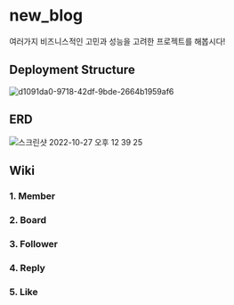 # new_blog
여러가지 비즈니스적인 고민과 성능을 고려한 프로젝트를 해봅시다!

## Deployment Structure

![d1091da0-9718-42df-9bde-2664b1959af6](https://user-images.githubusercontent.com/77387861/198184773-b4f2c065-b474-49e9-8938-4116f954af4d.png)


## ERD

![스크린샷 2022-10-27 오후 12 39 25](https://user-images.githubusercontent.com/77387861/198185754-4a102fe8-86aa-43cd-8469-7fb9bc344d84.png)


## Wiki

### 1. Member

### 2. Board

### 3. Follower

### 4. Reply

### 5. Like

